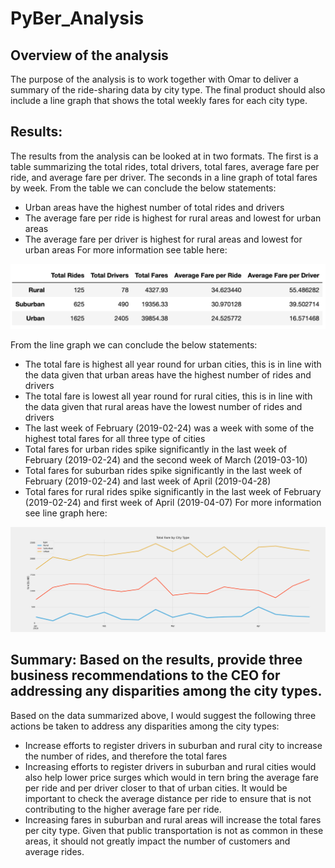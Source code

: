 # PyBer_Analysis

## Overview of the analysis
The purpose of the analysis is to work together with Omar to deliver a summary of the ride-sharing data by city type. The final product should also include a line graph that shows the total weekly fares for each city type. 

## Results:
The results from the analysis can be looked at in two formats. The first is a table summarizing the total rides, total drivers, total fares, average fare per ride, and average fare per driver. The seconds in a line graph of total fares by week. 
From the table we can conclude the below statements:
- Urban areas have the highest number of total rides and drivers
- The average fare per ride is highest for rural areas and lowest for urban areas
- The average fare per driver is highest for rural areas and lowest for urban areas
For more information see table here: 

![PyBer Summary](https://github.com/andreabassetti/PyBer_Analysis/blob/main/analysis/Pyber%20Summary.png)


From the line graph we can conclude the below statements:
 - The total fare is highest all year round for urban cities, this is in line with the data given that urban areas have the highest number of rides and drivers
 - The total fare is lowest all year round for rural cities, this is in line with the data given that rural areas have the lowest number of rides and drivers
 - The last week of February (2019-02-24) was a week with some of the highest total fares for all three type of cities
 - Total fares for urban rides spike significantly in the last week of February (2019-02-24) and the second week of March (2019-03-10)
 - Total fares for suburban rides spike significantly in the last week of February (2019-02-24) and last week of April (2019-04-28)
 - Total fares for rural rides spike significantly in the last week of February (2019-02-24) and  first week of April (2019-04-07)
For more information see line graph here: 

![Pyber_fare_summary](https://github.com/andreabassetti/PyBer_Analysis/blob/main/analysis/PyBer_fare_summary.png)


## Summary: Based on the results, provide three business recommendations to the CEO for addressing any disparities among the city types.
Based on the data summarized above, I would suggest the following three actions be taken to address any disparities among the city types:
- Increase efforts to register drivers in suburban and rural city to increase the number of rides, and therefore the total fares 
- Increasing efforts to register drivers in suburban and rural cities would also help lower price surges which would in tern bring the average fare per ride and per driver closer to that of urban cities. It would be important to check the average distance per ride to ensure that is not contributing to the higher average fare per ride. 
- Increasing fares in suburban and rural areas will increase the total fares per city type. Given that public transportation is not as common in these areas, it should not greatly impact the number of customers and average rides. 
